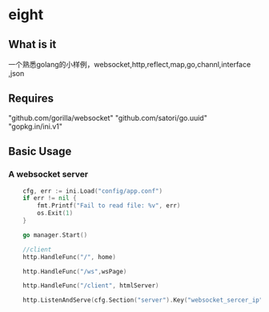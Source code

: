 # eight

## What is it
一个熟悉golang的小样例，websocket,http,reflect,map,go,channl,interface ,json 

## Requires
"github.com/gorilla/websocket"
"github.com/satori/go.uuid"
"gopkg.in/ini.v1"



## Basic Usage

### A websocket server 
```go
	cfg, err := ini.Load("config/app.conf")
	if err != nil {
		fmt.Printf("Fail to read file: %v", err)
		os.Exit(1)
	}

	go manager.Start()

	//client
	http.HandleFunc("/", home)

	http.HandleFunc("/ws",wsPage)

	http.HandleFunc("/client", htmlServer)

	http.ListenAndServe(cfg.Section("server").Key("websocket_sercer_ip").String() + ":" + cfg.Section("server").Key("webscoket_port").String(),nil)
```

